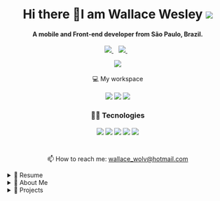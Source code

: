 

<h1 align='center'>
  Hi there 👋I am Wallace Wesley 
  <img src="https://i.pinimg.com/originals/ce/69/4f/ce694f560636dffcf42ecf40d4f2f962.gif" height="45px">
</h1>

<h4 align='center'>
  A mobile and Front-end developer from São Paulo, Brazil.
</h4>



<p align='center'>
  
  <!--<a href="https://wa.me/5518996643974?text=Olá!%20Alexandre">
    <img src="https://img.shields.io/badge/WHATSAPP-%2325D366.svg?&style=for-the-badge&logo=whatsapp&logoColor=white" />    
  </a>&nbsp;&nbsp;-->
  <a  href="https://www.linkedin.com/in/wallace-wesley-de-oliveira-91b1b612a/" target="_blank">
    <img src="https://img.shields.io/badge/linkedin-%230077B5.svg?&style=for-the-badge&logo=linkedin&logoColor=white" />
  </a>&nbsp;&nbsp;
  <a href="https://www.instagram.com/wallace_wesley/" target="_blank">
    <img src="https://img.shields.io/badge/instagram-%23E4405F.svg?&style=for-the-badge&logo=instagram&logoColor=white" />        
  </a>&nbsp;&nbsp;
  
</p>

<p align='center'>
  <a href="#"><img src="https://github-readme-stats.vercel.app/api?username=wallacewolv&show_icons=true&count_private=true&theme=dark" width="350"></a>
</p>

<p align='center'>
  💻 My workspace<br/><br/>
  <img src="https://img.shields.io/badge/windows-%230078D6.svg?&style=for-the-badge&logo=windows&logoColor=white" />
  <img src="https://img.shields.io/badge/intel-core%20i7%2006th-%230071C5.svg?&style=for-the-badge&logo=intel&logoColor=white" />
  <img src="https://img.shields.io/badge/RAM-8GB-%230071C5.svg?&style=for-the-badge&logoColor=white" />
<!--   <img src="https://img.shields.io/badge/nvidia-gtx%201650-%2376B900.svg?&style=for-the-badge&logo=nvidia&logoColor=white" /> -->
</p>

<h3 align='center'>
  👨‍💻 Tecnologies
</h3>
<p align='center'>
  <img align="center" src="https://img.shields.io/badge/Flutter-grey?style=for-the-badge&logo=flutter&logoColor=blue" />
  <img align="center" src="https://img.shields.io/badge/React-grey?style=for-the-badge&logo=react&logoColor=61DAFB" />
  <img align="center" src="https://img.shields.io/badge/TypeScript-grey?style=for-the-badge&logo=typescript&logoColor=white" />
  <img align="center" src="https://img.shields.io/badge/Angular-grey?style=for-the-badge&logo=angular&logoColor=red" />
  <img align="center" src="https://img.shields.io/badge/Kotlin-grey?style=for-the-badge&logo=kotlin&logoColor=orange" />
</p>

<br>

<p align='center'>
  📫 How to reach me: <a href='mailto:wallace_wolv@hotmail.com'>wallace_wolv@hotmail.com</a>
</p>

<details>
  <summary>📃 Resume</summary>


## Education

📖 **Analysis and systems development**\
📆 2020 - 2021\
📍 **UNIP Paulista** - São Paulo, Brazil

## Experience

🧑💻 **Freelance Developer**\
📆 2019 - 2021\
📍 **My House** - São Paulo/SP, Brazil\
<br>  
<img align="left" src="https://img.shields.io/badge/Flutter-grey?style=for-the-badge&logo=flutter&logoColor=blue" />
<img align="left" src="https://img.shields.io/badge/React-grey?style=for-the-badge&logo=react&logoColor=61DAFB" />
<img align="left" src="https://img.shields.io/badge/TypeScript-grey?style=for-the-badge&logo=typescript&logoColor=white" />
<img align="left" src="https://img.shields.io/badge/Angular-grey?style=for-the-badge&logo=angular&logoColor=red" />
<img align="left" src="https://img.shields.io/badge/Kotlin-grey?style=for-the-badge&logo=kotlin&logoColor=orange" />
<br>
<br>

🧑‍🏭 **CNC Programmer**\
📆 2019 - 2021\
📍 **3R Industry** - São Paulo/SP, Brazil

- Programming through software
- Spreadsheet assembly
- Design of parts
- Responsible for the operation of 2 machines

<br>

🧑‍🏭 **CNC Programmer**\
📆 2019 - 2019\
📍 **Delave Industry** - Diadema/SP, Brazil

- CNC lathe programmer, preparer and operator in the Fanuc and Mach controls (Galaxy 30 and Galaxy 15S)
- Organize machining sequences using auto CAD
- Control of measures and finishes

<br>

🧑‍🏭 **CNC Operator**\
📆 2014 - 2018\
📍 **Globo Industry** - Jambeiro/SP, Brazil

- CNC lathe programmer, preparer and operator
- Assistance in a process optimization system, reducing setup time and increasing production by 50%
- Control of measures and finishes
- Command Mazak, Fanuc, Siemens

<br>

🧑‍🏭 **CNC Turning Machine**\
📆 2011 - 2014\
📍 **MAGAP Industry** - São José dos Campos/SP, Brazil

- Operation of CNC, FANUC, Mach 9 and SIEMENS control machines
- Measurement and finishing control on small and medium sized parts
- Adjustment of parts of ferrous and non-ferrous materials
- Polishing and engraving of serial and non-serial parts
- CNC lathe programmer, preparer and operator
- Organize machining sequences using auto CAD

## Skills

<img align="left" src="https://img.shields.io/badge/Flutter-grey?style=for-the-badge&logo=flutter&logoColor=blue" />
<img align="left" src="https://img.shields.io/badge/React-grey?style=for-the-badge&logo=react&logoColor=61DAFB" />
<img align="left" src="https://img.shields.io/badge/TypeScript-grey?style=for-the-badge&logo=typescript&logoColor=white" />
<img align="left" src="https://img.shields.io/badge/Angular-grey?style=for-the-badge&logo=angular&logoColor=red" />
<img align="left" src="https://img.shields.io/badge/Kotlin-grey?style=for-the-badge&logo=kotlin&logoColor=orange" />
<img align="left" src="https://img.shields.io/badge/firebase-grey?style=for-the-badge&logo=firebase&logoColor=yellow" />

<br>

## SUMMARY OF MY SKILLS
- With a focus on developing projects on the **React Js**, **Node Js**, **Flutter** and **React Native** stack,
- I use these tools for **API's**, make **CRUD's**, deal with componentization and communication between Frontend and Back-end through Context API and Hooks,
- Using the **Next JS** framework, I apply SSG (render pages during build) or SSR (render on each request),
- For mobile development I use **Flutter** and **React Native** for native and high performance applications, with UX-based layouts and easy usability.
- Already with **Api Fake´s**, I perform data manipulation during development for a better rendering of data, without being static,
- All with the use of **Typescript** for better typing of the code, focusing on software quality, responsive layouts and UI.
- For documentation and design of the project I use **Figma** and the entire process of gathering requirements and features.
- As for hosting data in Web development, the relational database **SQLServer** is used, while for mobile development, **Firebase**.
- Desktop applications i use **Flutter** from version 2.0 or **C ++ (C #)**.

<br>

</details>

<details>
  <summary>📃 About Me</summary>

<br>

- Copy my json and execute a run code to know about me ( Javascript file format )
 
``` CSS
const aboutMe = { 
  name: 'Wallace Wesley',
  age: '27',
  education: 'Analysis and systems development at Unip',
  job: 'Programmer || Mobile Developer || Web Developer',
  company: '3R Industry Ltda',
  skills: [
    'Javascript',
    'React JS',
    'Node JS',
    'Flutter'
  ],
  hobbys: [
    'Games',
    'Play guitar',
    'Thinking games,'
  ],
  description : 'Fascinated by cryptography and technology, I found in programming a way to demonstrate my creativity.'
};

console.log(aboutMe);

```
</details>

<details>
  <summary>📃 Projects</summary>

<br>
  
_**Move it you**_ - Web application _**(React JS)**_ using pomodoro technique and exercises.
<br>
<p align="left"><img src="./move_it_you.png" height="90px"/></p>
<p>Link to <a href="https://moveityou.vercel.app/" target="_blank">https://moveityou.vercel.app/</a></p>

<br>

_**DtMoney**_ - Web application _**(Next JS)**_ to control finances.
<br>
<p align="left"><img src="./dt_money.png" height="90px"/></p>
<p>Link to <a href="https://dtmoney-beryl.vercel.app/" target="_blank">https://dtmoney-beryl.vercel.app/</a></p>

<br>
</details>
